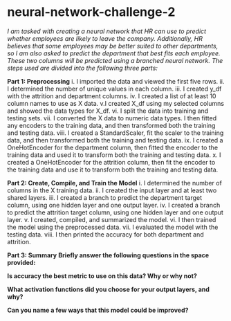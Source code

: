 # neural-network-challenge-2

*I am  tasked with creating a neural network that HR can use to predict whether employees are likely to leave the company. Additionally, HR believes that some employees may be better suited to other departments, so I am  also asked to predict the department that best fits each employee. These two columns will be predicted using a branched neural network. The steps used are divided into the following three parts:*


**Part 1: Preprocessing**
i. I imported the data and viewed the first five rows.
ii. I determined the number of unique values in each column.
iii. I created y_df with the attrition and department columns.
iv. I created a list of at least 10 column names to use as X data. 
v.I created X_df using my selected columns and showed the data types for X_df.
vi. I split the data into training and testing sets.
vii. I converted the X data to numeric data types. I then fitted any encoders to the training data, and then transformed both the training and testing data.
viii. I created a StandardScaler, fit the scaler to the training data, and then transformed both the training and testing data.
ix. I created a OneHotEncoder for the department column, then fitted the encoder to the training data and used it to transform both the training and testing data.
x. I created a OneHotEncoder for the attrition column, then fit the encoder to the training data and use it to transform both the training and testing data.


**Part 2: Create, Compile, and Train the Model**
i. I determined  the number of columns in the X training data.
ii. I created the input layer and at least two shared layers.
iii. I created a branch to predict the department target column, using one hidden layer and one output layer.
iv. I created a branch to predict the attrition target column, using one hidden layer and one output layer.
v. I created, compiled, and summarized the model.
vi. I then trained the model using the preprocessed data.
vii. I evaluated the model with the testing data.
viii. I then printed the accuracy for both department and attrition.


**Part 3: Summary**
**Briefly answer the following questions in the space provided:**

**Is accuracy the best metric to use on this data? Why or why not?**

**What activation functions did you choose for your output layers, and why?**

**Can you name a few ways that this model could be improved?**


